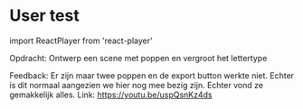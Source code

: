 # User test
import ReactPlayer from 'react-player'

Opdracht: Ontwerp een scene met poppen en vergroot het lettertype

Feedback: Er zijn maar twee poppen en de export button werkte niet. Echter is dit normaal aangezien we hier nog mee bezig zijn.
Echter vond ze gemakkelijk alles.
<ReactPlayer playing controls url='/assets/video/Usertest2.mp4' />
Link: https://youtu.be/uspQsnKz4ds